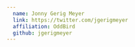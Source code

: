 ```yaml
---
  name: Jonny Gerig Meyer
  link: https://twitter.com/jgerigmeyer
  affiliation: OddBird 
  github: jgerigmeyer
---
```

